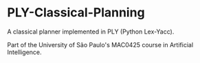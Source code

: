 # PLY-Classical-Planning
A classical planner implemented in PLY (Python Lex-Yacc). 

Part of the University of São Paulo's MAC0425 course in Artificial Intelligence.
